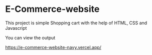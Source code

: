 # E-Commerce-website

This project is simple Shopping cart with the help of HTML, CSS and Javascript

You can view the output 


https://e-commerce-website-navy.vercel.app/
